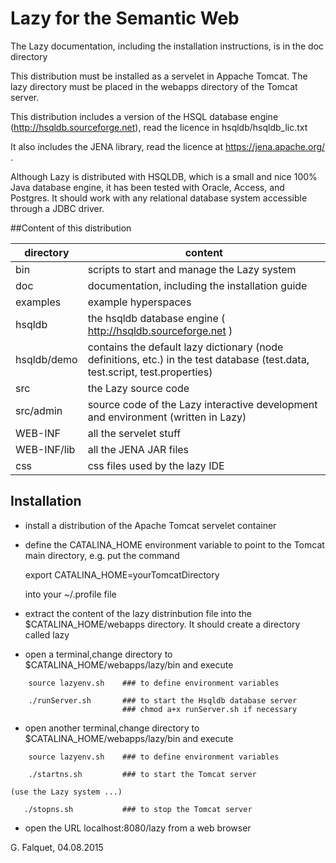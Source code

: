 # Lazy for the Semantic Web 

The Lazy documentation, including the installation instructions, is in
the doc directory

This distribution must be installed as a servelet in Appache Tomcat. The
lazy directory must be placed in the webapps directory of the Tomcat
server.

This distribution includes a version of the HSQL database engine
(http://hsqldb.sourceforge.net), read the licence in
hsqldb/hsqldb_lic.txt

It also includes the JENA library, read the licence at https://jena.apache.org/ .

Although Lazy is distributed with HSQLDB, which is a small and nice 100%
Java database engine, it has been tested with Oracle, Access, and
Postgres. It should work with any relational database system accessible
through a JDBC driver.

##Content of this distribution

directory | content
----------|--------
bin         | scripts to start and manage the Lazy system
doc         |  documentation, including the installation guide
examples    | example hyperspaces
hsqldb      |   the hsqldb database engine ( http://hsqldb.sourceforge.net )
hsqldb/demo	| contains the default lazy dictionary (node definitions, etc.) in the test database (test.data, test.script, test.properties)
src         | the Lazy source code
src/admin   | source code of the Lazy interactive development and environment (written in Lazy)
WEB-INF     |  all the servelet stuff
WEB-INF/lib | all the JENA JAR files
css         | css files used by the lazy IDE


## Installation

- install a distribution of the Apache Tomcat servelet container

- define the CATALINA_HOME environment variable to point to the Tomcat main directory, 
  e.g. put the command
  
  export CATALINA_HOME=yourTomcatDirectory
  
  into your ~/.profile file

- extract the content of the lazy distrinbution file into the $CATALINA_HOME/webapps 
  directory. It should create a directory called lazy

- open a terminal,change directory to $CATALINA_HOME/webapps/lazy/bin and execute 

```
    source lazyenv.sh    ### to define environment variables

    ./runServer.sh       ### to start the Hsqldb database server 
                         ### chmod a+x runServer.sh if necessary
```                         
- open another terminal,change directory to $CATALINA_HOME/webapps/lazy/bin and execute 
```
    source lazyenv.sh    ### to define environment variables
 
    ./startns.sh         ### to start the Tomcat server
```    
    (use the Lazy system ...)
```    
   ./stopns.sh           ### to stop the Tomcat server
```    
    
- open the URL localhost:8080/lazy from a web browser

     
     
     

G. Falquet, 04.08.2015
